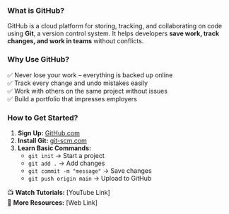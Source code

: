 ### **What is GitHub?**  
GitHub is a cloud platform for storing, tracking, and collaborating on code using **Git**, a version control system. It helps developers **save work, track changes, and work in teams** without conflicts.  

### **Why Use GitHub?**  
✅ Never lose your work – everything is backed up online  
✅ Track every change and undo mistakes easily  
✅ Work with others on the same project without issues  
✅ Build a portfolio that impresses employers  

### **How to Get Started?**  
1. **Sign Up:** [GitHub.com](https://github.com)  
2. **Install Git:** [git-scm.com](https://git-scm.com/)  
3. **Learn Basic Commands:**  
   - `git init` → Start a project  
   - `git add .` → Add changes  
   - `git commit -m "message"` → Save changes  
   - `git push origin main` → Upload to GitHub  

📺 **Watch Tutorials:** [YouTube Link]  
🔗 **More Resources:** [Web Link]